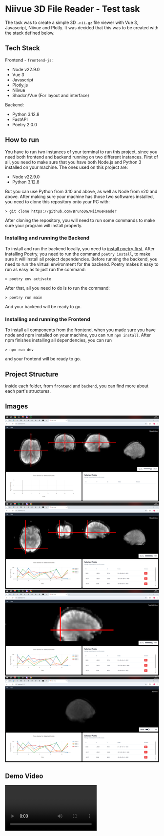 # Niivue 3D File Reader - Test task

The task was to create a simple 3D `.nii.gz` file viewer with Vue 3, Javascript, Niivue and Plotly.
It was decided that this was to be created with the stack defined below.

## Tech Stack

Frontend - `frontend-js`:

- Node v22.9.0
- Vue 3
- Javascript
- Plotly.js
- Niivue
- Shadcn/Vue (For layout and interface)

Backend:

- Python 3.12.8
- FastAPI
- Poetry 2.0.0

## How to run

You have to run two instances of your terminal to run this project, since you need both frontend and backend running on two different instances.
First of all, you need to make sure that you have both Node.js and Python 3 installed on your machine. The ones used on this project are:

- Node v22.9.0
- Python 3.12.8

But you can use Python from 3.10 and above, as well as Node from v20 and above. After making sure your machine has those two softwares installed, you need to clone this repository onto your PC with:

    > git clone https://github.com/BrunoDG/NiiVueReader

After cloning the repository, you will need to run some commands to make sure your program will install properly.

### Installing and running the Backend

To install and run the backend locally, you need to [install poetry first](https://python-poetry.org/docs/#installation). After installing Poetry, you need to run the command `poetry install`, to make sure it will install all project dependencies.
Before running the backend, you need to run the virtual environment for the backend. Poetry makes it easy to run as easy as to just run the command:

    > poetry env activate

After that, all you need to do is to run the command:

    > poetry run main

And your backend will be ready to go.

### Installing and running the Frontend

To install all components from the frontend, when you made sure you have node and npm installed on your machine, you can run `npm install`.
After npm finishes installing all dependencies, you can run

    > npm run dev 

and your frontend will be ready to go.

## Project Structure

Inside each folder, from `frontend` and `backend`, you can find more about each part's structures.

## Images

![Picture 1](images/NiivueReader_Pic01.png)
![picture 2](images/NiivueReader_Pic02.png)
![Axial View](images/NiivueReader_Pic03.png)
![3D Mesh with Oppacity](images/NiivueReader_Pic04.png)

## Demo Video

<video controls src="images/NiivueReader_ToolDemo.mp4" title="Title"></video>